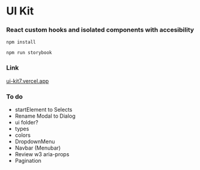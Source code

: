 # UI Kit

### React custom hooks and isolated components with accesibility

`npm install`

`npm run storybook`

### Link

[ui-kit7.vercel.app](https://ui-kit7.vercel.app/)

### To do

- startElement to Selects
- Rename Modal to Dialog
- ui folder?
- types
- colors
- DropdownMenu
- Navbar (Menubar)
- Review w3 aria-props
- Pagination
